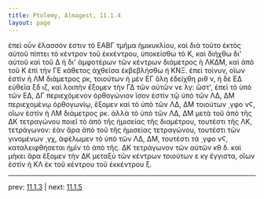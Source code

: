 ```yaml
---
title: Ptolemy, Almagest, 11.1.4
layout: page
---
```


ἐπεὶ οὖν ἔλασσόν ἐστιν τὸ ΕΑΒΓ τμῆμα ἡμικυκλίου, καὶ διὰ τοῦτο ἐκτὸς αὐτοῦ πίπτει τὸ κέντρον τοῦ ἐκκέντρου, ὑποκείσθω τὸ Κ, καὶ διήχθω δι' αὐτοῦ καὶ τοῦ Δ ἡ δι' ἀμφοτέρων τῶν κέντρων διάμετρος ἡ ΛΚΔΜ, καὶ ἀπὸ τοῦ Κ ἐπὶ τὴν ΓΕ κάθετος ἀχθεῖσα ἐκβεβλήσθω ἡ ΚΝΞ. ἐπεὶ τοίνυν, οἵων ἐστὶν ἡ ΛΜ διάμετρος ρκ, τοιούτων ἡ μὲν ΕΓ ὅλη ἐδείχθη ριθ ν, ἡ δὲ ΕΔ εὐθεῖα ξδ ιζ, καὶ λοιπὴν ἕξομεν τὴν ΓΔ τῶν αὐτῶν νε λγ: ὥστ', ἐπεὶ τὸ ὑπὸ τῶν ΕΔ, ΔΓ περιεχόμενον ὀρθογώνιον ἴσον ἐστὶν τῷ ὑπὸ τῶν ΛΔ, ΔΜ περιεχομένῳ ὀρθογωνίῳ, ἕξομεν καὶ τὸ ὑπὸ τῶν ΛΔ, ΔΜ τοιούτων ͵γφο νϚ, οἵων ἐστὶν ἡ ΛΜ διάμετρος ρκ. ἀλλὰ τὸ ὑπὸ τῶν ΛΔ, ΔΜ μετὰ τοῦ ἀπὸ τῆς ΔΚ τετραγώνου ποιεῖ τὸ ἀπὸ τῆς ἡμισείας τῆς διαμέτρου, τουτέστι τῆς ΛΚ, τετράγωνον: ἐὰν ἄρα ἀπὸ τοῦ τῆς ἡμισείας τετραγώνου, τουτέστι τῶν γινομένων ͵γχ, ἀφέλωμεν τὸ ὑπὸ τῶν ΛΔ, ΔΜ, τουτέστι τὰ ͵γφο νϚ, καταλειφθήσεται ἡμῖν τὸ ἀπὸ τῆς. ΔΚ τετράγωνον τῶν αὐτῶν κθ δ. καὶ μήκει ἄρα ἕξομεν τὴν ΔΚ μεταξὺ τῶν κέντρων τοιούτων ε κγ ἔγγιστα, οἵων ἐστὶν ἡ ΚΛ ἐκ τοῦ κέντρου τοῦ ἐκκέντρου ξ. 

---

prev: [11.1.3](../11.1.3/) | next: [11.1.5](../11.1.5/)

